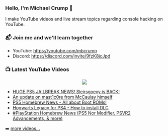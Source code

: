 ### Hello, I'm Michael Crump 👋

I make YouTube videos and live stream topics regarding console hacking on YouTube. 

### 📬 Join me and we'll learn together

- YouTube: https://youtube.com/mbcrump
- Discord: https://discord.com/invite/9fzK8jcJpd

### 📺 Latest YouTube Videos

<div align="center">

[<img src="https://img.shields.io/badge/-Subscribe-red?style=for-the-badge&logo=youtube&logoColor=white"/>](https://www.youtube.com/c/mbcrump?sub_confirmation=1)

</div>

<!-- YOUTUBE:START -->
- [HUGE PS5 JAILBREAK NEWS! Sleirsgoevy is BACK!](https://www.youtube.com/watch?v=PA8Tpk2HVxY)
- [An update on mast1c0re from McCaulay himself](https://www.youtube.com/watch?v=2cMiUX-ORqw)
- [PS5 Homebrew News - All about Boot ROMs!](https://www.youtube.com/watch?v=h3eP84rQpis)
- [Hogwarts Legacy for PS4 - How to install DLC](https://www.youtube.com/watch?v=ZkA9iwEVNHg)
- [#PlayStation Homebrew News &lpar;PS5 Nor Modifier, PSVR2 Advancements, &amp; more&rpar;](https://www.youtube.com/watch?v=W0w5EOO9x90)
<!-- YOUTUBE:END -->

➡️ [more videos...](https://youtube.com/mbcrump)

